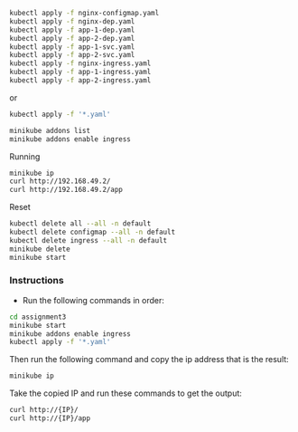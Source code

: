 ```bash
kubectl apply -f nginx-configmap.yaml
kubectl apply -f nginx-dep.yaml
kubectl apply -f app-1-dep.yaml
kubectl apply -f app-2-dep.yaml
kubectl apply -f app-1-svc.yaml
kubectl apply -f app-2-svc.yaml
kubectl apply -f nginx-ingress.yaml
kubectl apply -f app-1-ingress.yaml
kubectl apply -f app-2-ingress.yaml
```

or

```bash
kubectl apply -f '*.yaml'
```


```bash
minikube addons list
minikube addons enable ingress
```


Running
```bash
minikube ip
curl http://192.168.49.2/
curl http://192.168.49.2/app
```

Reset
```bash
kubectl delete all --all -n default
kubectl delete configmap --all -n default
kubectl delete ingress --all -n default
minikube delete
minikube start
```

### Instructions

- Run the following commands in order:

```bash
cd assignment3
minikube start
minikube addons enable ingress
kubectl apply -f '*.yaml'
```
Then run the following command and copy the ip address that is the result:

```bash
minikube ip
```

Take the copied IP and run these commands to get the output:
```bash
curl http://{IP}/
curl http://{IP}/app
```

